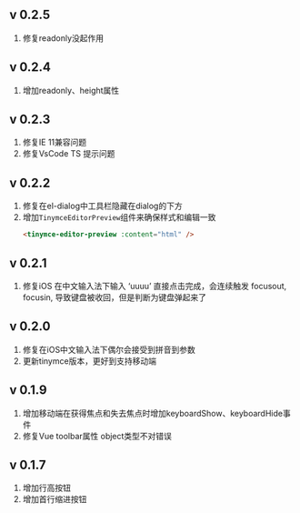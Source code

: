 ## v 0.2.5
1. 修复readonly没起作用
## v 0.2.4
1. 增加readonly、height属性
## v 0.2.3
1. 修复IE 11兼容问题
2. 修复VsCode TS 提示问题
## v 0.2.2
1. 修复在el-dialog中工具栏隐藏在dialog的下方
2. 增加`TinymceEditorPreview`组件来确保样式和编辑一致
    ```html
    <tinymce-editor-preview :content="html" />
    ```
## v 0.2.1
1. 修复iOS 在中文输入法下输入 ‘uuuu’ 直接点击完成，会连续触发 focusout, focusin, 导致键盘被收回，但是判断为键盘弹起来了
## v 0.2.0
1. 修复在iOS中文输入法下偶尔会接受到拼音到参数
2. 更新tinymce版本，更好到支持移动端
## v 0.1.9
1. 增加移动端在获得焦点和失去焦点时增加keyboardShow、keyboardHide事件
2. 修复Vue toolbar属性 object类型不对错误
## v 0.1.7
1. 增加行高按钮
2. 增加首行缩进按钮